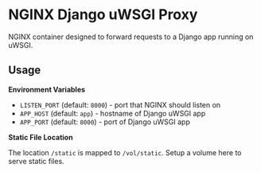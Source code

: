 # NGINX Django uWSGI Proxy

NGINX container designed to forward requests to a Django app running on uWSGI.

## Usage

**Environment Variables**

 - `LISTEN_PORT` (default: `8000`) - port that NGINX should listen on
 - `APP_HOST` (default: `app`) - hostname of Django uWSGI app
 - `APP_PORT` (default: `8000`) - port of Django uWSGI app

**Static File Location**

The location `/static` is mapped to `/vol/static`. Setup a volume here to serve static files.
